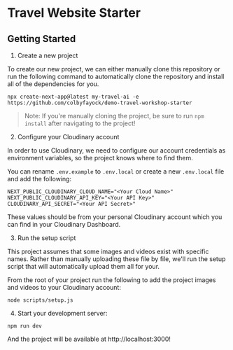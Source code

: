 # Travel Website Starter

## Getting Started

1. Create a new project

To create our new project, we can either manually clone this repository or run the following command to automatically clone the
repository and install all of the dependencies for you.

```
npx create-next-app@latest my-travel-ai -e https://github.com/colbyfayock/demo-travel-workshop-starter
```

> Note: If you're manually cloning the project, be sure to run `npm install` after navigating to the project!

2. Configure your Cloudinary account

In order to use Cloudinary, we need to configure our account credentials as environment variables, so the project knows where
to find them.

You can rename `.env.example` to `.env.local` or create a new `.env.local` file and add the following:

```
NEXT_PUBLIC_CLOUDINARY_CLOUD_NAME="<Your Cloud Name>"
NEXT_PUBLIC_CLOUDINARY_API_KEY="<Your API Key>"
CLOUDINARY_API_SECRET="<Your API Secret>"
```

These values should be from your personal Cloudinary account which you can find in your Cloudinary Dashboard.

3. Run the setup script

This project assumes that some images and videos exist with specific names. Rather than manually uploading these file by file,
we'll run the setup script that will automatically upload them all for your.

From the root of your project run the following to add the project images and videos to your Cloudinary account:

```
node scripts/setup.js
```

4. Start your development server:

```
npm run dev
```

And the project will be available at http://localhost:3000!
